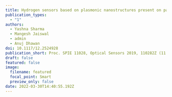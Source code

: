 ```yaml
---
title: Hydrogen sensors based on plasmonic nanostructures present on palladium films
publication_types:
  - "1"
authors:
  - Yashna Sharma
  - Mangesh Jaiswal
  - admin
  - Anuj Dhawan
doi: 10.1117/12.2524928
publication_short: Proc. SPIE 11028, Optical Sensors 2019, 110282Z (11 April 2019)
draft: false
featured: false
image:
  filename: featured
  focal_point: Smart
  preview_only: false
date: 2022-03-30T14:40:55.192Z
---
```

